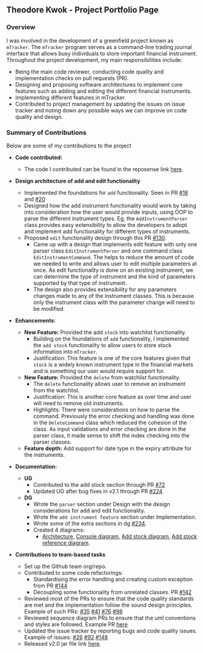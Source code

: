 ## Theodore Kwok - Project Portfolio Page

### Overview
I was involved in the development of a greenfield project known as `mTracker`. The `mTracker` program
serves as a command-line trading journal interface that allows busy individuals to store important financial instrument.
Throughout the project development, my main responsibilities include:
* Being the main code reviewer, conducting code quality and implementation checks on pull requests (PR).
* Designing and proposing software architectures to implement core features such as adding and editing
the different financial instruments.
* Implementing different features in mTracker.
* Contributed to project management by updating the issues on issue tracker and noting down any possible ways we can
improve on code quality and design.

### Summary of Contributions
Below are some of my contributions to the project

* **Code contributed:**
  * The code I contributed can be found in the reposense link [here](https://nus-cs2113-ay2122s1.github.io/tp-dashboard/?search=&sort=groupTitle&sortWithin=title&timeframe=commit&mergegroup=&groupSelect=groupByRepos&breakdown=true&checkedFileTypes=docs~functional-code~test-code~other&since=2021-09-25&tabOpen=true&tabType=authorship&tabAuthor=theodorekwok&tabRepo=AY2122S1-CS2113T-T12-1%2Ftp%5Bmaster%5D&authorshipIsMergeGroup=false&authorshipFileTypes=docs~functional-code~test-code~other&authorshipIsBinaryFileTypeChecked=false).
* **Design architecture of add and edit functionality**
  * Implemented the foundations for `add` functionality. Seen in PR
  [#18](https://github.com/AY2122S1-CS2113T-T12-1/tp/pull/18) and 
  [#20](https://github.com/AY2122S1-CS2113T-T12-1/tp/pull/20)
  * Designed how the add instrument functionality would work by taking into consideration how the user would provide
  inputs, using OOP to parse the different instrument types. Eg, the `AddInstrumentParser` class provides 
  easy extensibility to allow the developers to adopt and implement add functionality for different types of instruments.
  * Proposed `edit` functionality design through this PR [#130](https://github.com/AY2122S1-CS2113T-T12-1/tp/pull/130).
    * Came up with a design that implements edit feature with only one parser class `EditInstrumentParser` and one command 
    class `EditInstrumentCommand`. The helps to reduce the amount of code we needed to write and allows user to edit 
    multiple parameters at once. As edit functionality is done on an existing instrument, we can determine the type of instrument and the kind of parameters supported 
    by that type of instrument. 
    * The design also provides extensibility for any parameters changes made to any of the 
    instrument classes. This is because only the instrument class with the parameter change will need to be modified.
  
* **Enhancements**:
  * **New Feature:** Provided the add `stock` into watchlist functionality.
    * Building on the foundations of `add` functionality, I implemented the `add stock` functionality to allow users to
    store stock information into `mTracker`.
    * Justification: This feature is one of the core features given that `stock` is a widely known instrument type in the
    financial markets and is something our user would require support for.
  * **New Feature:** Provided the `delete` from watchlist functionality.
    * The `delete` functionality allows user to remove an instrument from the watchlist.
    * Justification: This is another core feature as over time and user will need to remove old instruments.
    * Highlights: There were considerations on how to parse the command. Previously the
    error checking and handling was done in the `DeleteCommand` class which reduced the cohesion of the class. As input
    validations and error checking are done in the parser class, it made sense to shift the index checking into the parser
    classes.
  * **Feature depth:** Add support for date type in the expiry attribute for the instruments.

* **Documentation:**
  * **UG**
    * Contributed to the add stock section through PR [#72](https://github.com/AY2122S1-CS2113T-T12-1/tp/pull/72)
    * Updated UG after bug fixes in v2.1 through PR [#224](https://github.com/AY2122S1-CS2113T-T12-1/tp/pull/224)
  * **DG**
    * Wrote the `parser` section under Design with the design considerations for add and edit functionality.
    * Wrote the `add instrument feature` section under Implementation.
    * Wrote some of the extra sections in dg [#234](https://github.com/AY2122S1-CS2113T-T12-1/tp/pull/234).
    * Created 4 diagrams:
      * [Architecture](https://github.com/AY2122S1-CS2113T-T12-1/tp/blob/master/docs/images/ArchitectureDiagram.png), [Console diagram](https://github.com/AY2122S1-CS2113T-T12-1/tp/blob/master/docs/images/ConsoleDiagram.png), 
      [Add stock diagram](https://github.com/AY2122S1-CS2113T-T12-1/tp/blob/master/docs/images/AddStockSequenceDiagram.png), [Add stock reference diagram](https://github.com/AY2122S1-CS2113T-T12-1/tp/blob/master/docs/images/AddStockSequenceDiagramRef.png).
* **Contributions to team-based tasks**
  * Set up the Github team org/repo.
  * Contributed to some code refactorings:
    * Standardising the error handling and creating custom exception from 
    PR [#144](https://github.com/AY2122S1-CS2113T-T12-1/tp/pull/144)
    * Decoupling some functionality from unrelated classes. PR [#142](https://github.com/AY2122S1-CS2113T-T12-1/tp/pull/142)
  * Reviewed most of the PRs to ensure that the code quality standards are met and the implementation follow the
  sound design principles. Example of such PRs: [#35](https://github.com/AY2122S1-CS2113T-T12-1/tp/pull/35)
    [#41](https://github.com/AY2122S1-CS2113T-T12-1/tp/pull/41)
    [#76](https://github.com/AY2122S1-CS2113T-T12-1/tp/pull/76)
    [#98](https://github.com/AY2122S1-CS2113T-T12-1/tp/pull/98)
  * Reviewed sequence diagram PRs to ensure that the uml conventions and styles are followed. Example PR [here](https://github.com/AY2122S1-CS2113T-T12-1/tp/pull/131)
  * Updated the issue tracker by reporting bugs and code quality issues. Example of issues:
    [#26](https://github.com/AY2122S1-CS2113T-T12-1/tp/issues/26)
    [#92](https://github.com/AY2122S1-CS2113T-T12-1/tp/issues/92)
    [#148](https://github.com/AY2122S1-CS2113T-T12-1/tp/issues/148)
  * Released v2.0 jar file link [here](https://github.com/AY2122S1-CS2113T-T12-1/tp/releases/tag/v2.0-release).
